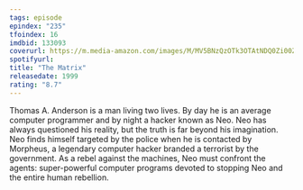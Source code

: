 ```yaml
---
tags: episode
epindex: "235"
tfoindex: 16
imdbid: 133093
coverurl: https://m.media-amazon.com/images/M/MV5BNzQzOTk3OTAtNDQ0Zi00ZTVkLWI0MTEtMDllZjNkYzNjNTc4L2ltYWdlXkEyXkFqcGdeQXVyNjU0OTQ0OTY@._V1_SX202_CR0,0,202,300_.jpg
spotifyurl: 
title: "The Matrix"
releasedate: 1999
rating: "8.7"
---
```


Thomas A. Anderson is a man living two lives. By day he is an average computer programmer and by night a hacker known as Neo. Neo has always questioned his reality, but the truth is far beyond his imagination. Neo finds himself targeted by the police when he is contacted by Morpheus, a legendary computer hacker branded a terrorist by the government. As a rebel against the machines, Neo must confront the agents: super-powerful computer programs devoted to stopping Neo and the entire human rebellion.
